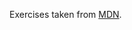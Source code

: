 Exercises taken from [MDN](https://developer.mozilla.org/en-US/docs/Learn_web_development/Core/CSS_layout/Grid_skills).